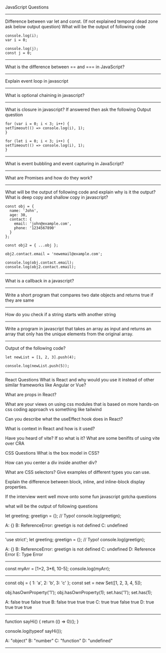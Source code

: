 JavaScript Questions

---

Difference between var let and const.
(If not explained temporal dead zone ask below output question)
What will be the output of following code

```
console.log(i);
var i = 0;

console.log(j);
const j = 0;
```
---

What is the difference between == and === in JavaScript?

---

Explain event loop in javascript

---

What is optional chaining in javascript?

---

What is closure in javascript? If answered then ask the following Output question

```
for (var i = 0; i < 3; i++) {
setTimeout(() => console.log(i), 1);
}

for (let i = 0; i < 3; i++) {
setTimeout(() => console.log(i), 1);
}
```
---

What is event bubbling and event capturing in JavaScript?

---

What are Promises and how do they work?

---

What will be the output of following code and explain why is it the output?
What is deep copy and shallow copy in javascript?

```
const obj = {
  name: 'John',
  age: 30,
  contact: {
    email: 'john@example.com',
    phone: '1234567890'
  }
};

const obj2 = { ...obj };

obj2.contact.email = 'newemail@example.com';

console.log(obj.contact.email);
console.log(obj2.contact.email);
```
---

What is a callback in a javascript?

---

Write a short program that compares two date objects and returns true if they are same

---

How do you check if a string starts with another string

---

Write a program in javascript that takes an array as input and returns an array that only has the unique elements from the original array.

---

Output of the following code?

```
let newList = [1, 2, 3].push(4);

console.log(newList.push(5));
```
---


React Questions
What is React and why would you use it instead of other similar frameworks like Angular or Vue?

What are props in React?

What are your views on using css modules that is based on more hands-on css coding approach vs something like tailwind

Can you describe what the useEffect hook does in React?

What is context in React and how is it used?

Have you heard of vite? If so what is it? What are some benifits of using vite over CRA

CSS Questions
What is the box model in CSS?

How can you center a div inside another div?

What are CSS selectors? Give examples of different types you can use.

Explain the difference between block, inline, and inline-block display properties.

If the interview went well move onto some fun javascript gotcha questions

what will be the output of following questions

let greeting;
greetign = {}; // Typo!
console.log(greetign);

A: {}
B: ReferenceError: greetign is not defined
C: undefined

---

'use strict';
let greeting;
greetign = {}; // Typo!
console.log(greetign);

A: {}
B: ReferenceError: greetign is not defined
C: undefined
D: Reference Error
E: Type Error

---

const myArr = [1+2, 3*6, 10-5];
console.log(myArr);

---

const obj = { 1: 'a', 2: 'b', 3: 'c' };
const set = new Set([1, 2, 3, 4, 5]);

obj.hasOwnProperty('1');
obj.hasOwnProperty(1);
set.has('1');
set.has(1);

A: false true false true
B: false true true true
C: true true false true
D: true true true true

---

function sayHi() {
return (() => 0)();
}

console.log(typeof sayHi());

A: "object"
B: "number"
C: "function"
D: "undefined"

---
